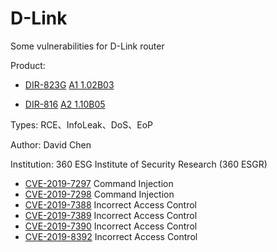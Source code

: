 # D-Link

Some vulnerabilities for D-Link router

Product: 

* [DIR-823G](http://www.dlink.com.cn/home/product?id=2960)
  [A1 1.02B03](http://support.dlink.com.cn/ProductInfo.aspx?m=DIR-823G)

* [DIR-816](http://support.dlink.com.cn/ProductInfo.aspx?m=DIR-816)
  [A2 1.10B05](http://support.dlink.com.cn/ProductInfo.aspx?m=DIR-816)

Types: RCE、InfoLeak、DoS、EoP

Author: David Chen

Institution: 360 ESG Institute of Security Research (360 ESGR)

* [CVE-2019-7297](./Vul_1.md) Command Injection
* [CVE-2019-7298](./Vul_2.md) Command Injection
* [CVE-2019-7388](./Vul_3.md) Incorrect Access Control
* [CVE-2019-7389](./Vul_4.md) Incorrect Access Control
* [CVE-2019-7390](./Vul_5.md) Incorrect Access Control
* [CVE-2019-8392](./Vul_6.md) Incorrect Access Control
